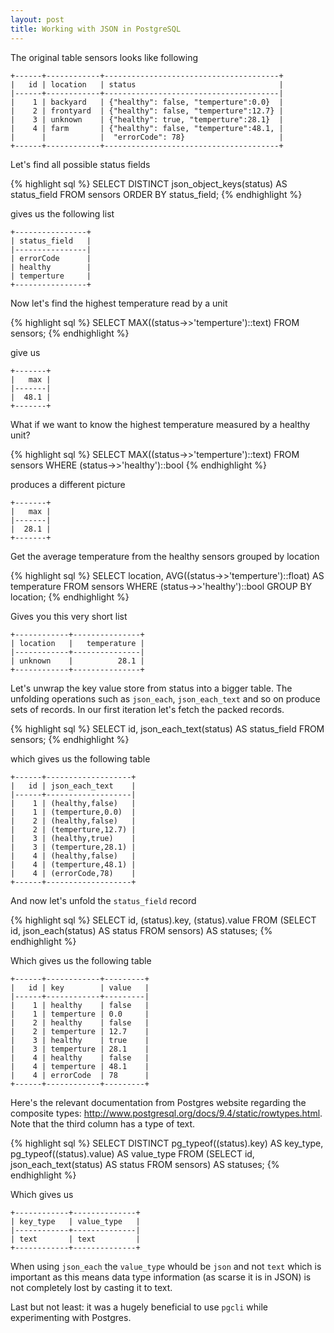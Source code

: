 ```yaml
---
layout: post
title: Working with JSON in PostgreSQL
---
```


The original table sensors looks like following

    +------+------------+---------------------------------------+
    |   id | location   | status                                |
    |------+------------+---------------------------------------|
    |    1 | backyard   | {"healthy": false, "temperture":0.0}  |
    |    2 | frontyard  | {"healthy": false, "temperture":12.7} |
    |    3 | unknown    | {"healthy": true, "temperture":28.1}  |
    |    4 | farm       | {"healthy": false, "temperture":48.1, |
    |      |            |  "errorCode": 78}                     |
    +------+------------+---------------------------------------+

Let's find all possible status fields

{% highlight sql %}
SELECT DISTINCT json_object_keys(status) AS status_field
           FROM sensors
       ORDER BY status_field;
{% endhighlight %}

gives us the following list

    +----------------+
    | status_field   |
    |----------------|
    | errorCode      |
    | healthy        |
    | temperture     |
    +----------------+

Now let's find the highest temperature read by a unit

{% highlight sql %}
SELECT MAX((status->>'temperture')::text)
  FROM sensors;
{% endhighlight %}

give us

    +-------+
    |   max |
    |-------|
    |  48.1 |
    +-------+


What if we want to know the highest temperature measured by a healthy unit?

{% highlight sql %}
SELECT MAX((status->>'temperture')::text)
  FROM sensors
 WHERE (status->>'healthy')::bool
{% endhighlight %}

produces a different picture

    +-------+
    |   max |
    |-------|
    |  28.1 |
    +-------+

Get the average temperature from the healthy sensors grouped by location

{% highlight sql %}
SELECT location,
       AVG((status->>'temperture')::float) AS temperature
  FROM sensors
 WHERE (status->>'healthy')::bool
 GROUP BY location;
{% endhighlight %}

Gives you this very short list

    +------------+---------------+
    | location   |   temperature |
    |------------+---------------|
    | unknown    |          28.1 |
    +------------+---------------+

Let's unwrap the key value store from status into a bigger table. The unfolding operations such as `json_each`, `json_each_text` and so on produce sets of records. In our first iteration let's fetch the packed records.

{% highlight sql %}
SELECT id,
       json_each_text(status) AS status_field
  FROM sensors;
{% endhighlight %}

which gives us the following table

    +------+-------------------+
    |   id | json_each_text    |
    |------+-------------------|
    |    1 | (healthy,false)   |
    |    1 | (temperture,0.0)  |
    |    2 | (healthy,false)   |
    |    2 | (temperture,12.7) |
    |    3 | (healthy,true)    |
    |    3 | (temperture,28.1) |
    |    4 | (healthy,false)   |
    |    4 | (temperture,48.1) |
    |    4 | (errorCode,78)    |
    +------+-------------------+

And now let's unfold the `status_field` record

{% highlight sql %}
SELECT id,
       (status).key,
       (status).value
  FROM (SELECT id,
               json_each(status) AS status
          FROM sensors) AS statuses;
{% endhighlight %}

Which gives us the following table

    +------+------------+---------+
    |   id | key        | value   |
    |------+------------+---------|
    |    1 | healthy    | false   |
    |    1 | temperture | 0.0     |
    |    2 | healthy    | false   |
    |    2 | temperture | 12.7    |
    |    3 | healthy    | true    |
    |    3 | temperture | 28.1    |
    |    4 | healthy    | false   |
    |    4 | temperture | 48.1    |
    |    4 | errorCode  | 78      |
    +------+------------+---------+

Here's the relevant documentation from Postgres website regarding the composite types: http://www.postgresql.org/docs/9.4/static/rowtypes.html.
Note that the third column has a type of text.

{% highlight sql %}
SELECT DISTINCT pg_typeof((status).key) AS key_type,
                pg_typeof((status).value) AS value_type
           FROM (SELECT id,
                        json_each_text(status) AS status
                   FROM sensors) AS statuses;
{% endhighlight %}

Which gives us

    +------------+--------------+
    | key_type   | value_type   |
    |------------+--------------|
    | text       | text         |
    +------------+--------------+

When using `json_each` the `value_type` whould be `json` and not `text` which is important as this means data type information (as scarse it is in JSON) is not completely lost by casting it to text.

Last but not least: it was a hugely beneficial to use `pgcli` while experimenting with Postgres.